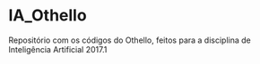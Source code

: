 # IA_Othello
Repositório com os códigos do Othello, feitos para a disciplina de Inteligência Artificial 2017.1
